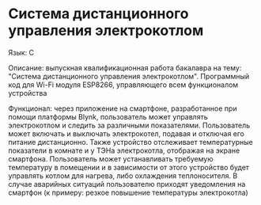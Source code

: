 # Система дистанционного управления электрокотлом

Язык: C

Описание: выпускная квалификационная работа бакалавра на тему: "Система дистанционного управления электрокотлом". Программный код для Wi-Fi модуля ESP8266, управляющего всем функционалом устройства

Функционал: через приложение на смартфоне, разработанное при помощи платформы Blynk, пользователь может управлять электрокотлом и следить за различными показателями. Пользователь может включать и выключать электрокотел, подавая и отключая его питание дистанционно. Также устройство отслеживает температурные показатели в комнате и у ТЭНа электрокотла, отображая на экране смартфона. Пользователь может устанавливать требуемую температуру в помещении и в зависимости от этого устройство будет управлять котлом для нагрева, либо охлаждения теплоносителя. В случае аварийных ситуаций пользователю приходят уведомления на смартфон (к примеру: резкое повышение температуры электрокотла)
